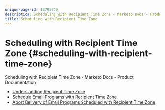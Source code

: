 ```yaml
---
unique-page-id: 13795719
description: Scheduling with Recipient Time Zone - Marketo Docs - Product Documentation
title: Scheduling with Recipient Time Zone
---
```


# Scheduling with Recipient Time Zone {#scheduling-with-recipient-time-zone}

Scheduling with Recipient Time Zone - Marketo Docs - Product Documentation

* [Understanding Recipient Time Zone](scheduling-with-recipient-time-zone/understanding-recipient-time-zone.md)
* [Schedule Email Programs with Recipient Time Zone](scheduling-with-recipient-time-zone/schedule-email-programs-with-recipient-time-zone.md)
* [Abort Delivery of Email Programs Scheduled with Recipient Time Zone](scheduling-with-recipient-time-zone/abort-delivery-of-email-programs-scheduled-with-recipient-time-zone.md)

